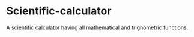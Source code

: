 # Scientific-calculator
A scientific calculator having all mathematical and trignometric functions.
